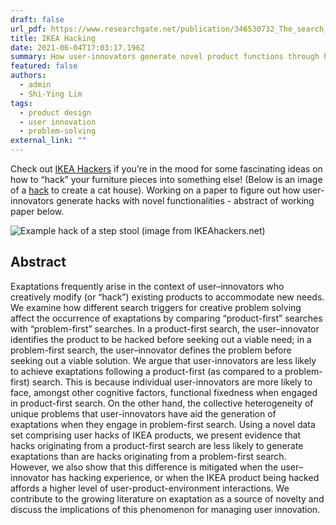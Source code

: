 ```yaml
---
draft: false
url_pdf: https://www.researchgate.net/publication/346530732_The_search_for_novel_product_uses_An_investigation_of_IKEA_hacks
title: IKEA Hacking
date: 2021-06-04T17:03:17.196Z
summary: How user-innovators generate novel product functions through hacking
featured: false
authors:
  - admin
  - Shi-Ying Lim
tags:
  - product design
  - user innovation
  - problem-solving
external_link: ""
---
```

Check out [IKEA Hackers](https://www.ikeahackers.net/) if you’re in the mood for some fascinating ideas on how to “hack” your furniture pieces into something else! (Below is an image of a [hack](https://www.ikeahackers.net/2019/11/diy-cat-house-ikea.html) to create a cat house). Working on a paper to figure out how user-innovators generate hacks with novel functionalities - abstract of working paper below.

![](https://www.ikeahackers.net/wp-content/uploads/2019/11/cat-hut-5.jpg?ezimgfmt=ng:webp/ngcb1 "Example hack of a step stool (image from IKEAhackers.net)")



## Abstract

Exaptations frequently arise in the context of user–innovators who creatively modify (or “hack”) existing products to accommodate new needs. We examine how different search triggers for creative problem solving affect the occurrence of exaptations by comparing “product-first” searches with “problem-first” searches. In a product-first search, the user–innovator identifies the product to be hacked before seeking out a viable need; in a problem-first search, the user–innovator defines the problem before seeking out a viable solution. We argue that user-innovators are less likely to achieve exaptations following a product-first (as compared to a problem-first) search. This is because individual user-innovators are more likely to face, amongst other cognitive factors, functional fixedness when engaged in product-first search. On the other hand, the collective heterogeneity of unique problems that user-innovators have aid the generation of exaptations when they engage in problem-first search. Using a novel data set comprising user hacks of IKEA products, we present evidence that hacks originating from a product-first search are less likely to generate exaptations than are hacks originating from a problem-first search. However, we also show that this difference is mitigated when the user–innovator has hacking experience, or when the IKEA product being hacked affords a higher level of user-product-environment interactions. We contribute to the growing literature on exaptation as a source of novelty and discuss the implications of this phenomenon for managing user innovation.
